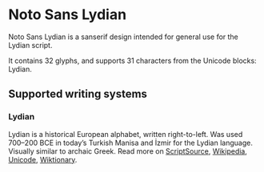 
# Noto Sans Lydian

Noto Sans Lydian is a sanserif design intended for general use for the Lydian script.

It contains 32 glyphs, and supports 31 characters from the Unicode blocks: Lydian.


## Supported writing systems


### Lydian

Lydian is a historical European alphabet, written right-to-left. Was used 700–200 BCE in today’s Turkish Manisa and İzmir for the Lydian language. Visually similar to archaic Greek. Read more on [ScriptSource](https://scriptsource.org/scr/Lydi), [Wikipedia](https://en.wikipedia.org/wiki/ISO_15924:Lydi), [Unicode](https://www.unicode.org/versions/Unicode13.0.0/ch08.pdf#G26511), [Wiktionary](https://en.wiktionary.org/wiki/Category:Lydian_script).

